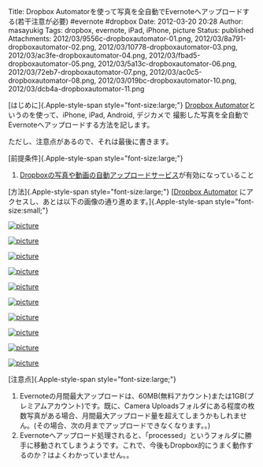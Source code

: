 Title: Dropbox Automatorを使って写真を全自動でEvernoteへアップロードする(若干注意が必要) #evernote #dropbox
Date: 2012-03-20 20:28
Author: masayukig
Tags: dropbox, evernote, iPad, iPhone, picture
Status: published
Attachments: 2012/03/9556c-dropboxautomator-01.png, 2012/03/8a791-dropboxautomator-02.png, 2012/03/10778-dropboxautomator-03.png, 2012/03/ac3fe-dropboxautomator-04.png, 2012/03/fbad5-dropboxautomator-05.png, 2012/03/5a13c-dropboxautomator-06.png, 2012/03/72eb7-dropboxautomator-07.png, 2012/03/ac0c5-dropboxautomator-08.png, 2012/03/019bc-dropboxautomator-10.png, 2012/03/dcb4a-dropboxautomator-11.png


[はじめに]{.Apple-style-span style="font-size:large;"}
[Dropbox
Automator](http://wappwolf.com/dropboxautomator/)というのを使って、iPhone,
iPad, Android, デジカメで
撮影した写真を全自動でEvernoteへアップロードする方法を記します。

ただし、注意点があるので、それは最後に書きます。

[前提条件]{.Apple-style-span style="font-size:large;"}

1.  [Dropboxの写真や動画の自動アップロードサービス](http://www.itmedia.co.jp/news/articles/1202/24/news092.html)が有効になっていること

[方法]{.Apple-style-span style="font-size:large;"}
[[Dropbox
Automator](http://wappwolf.com/dropboxautomator/) にアクセスし、あとは以下の画像の通り進めます。]{.Apple-style-span
style="font-size:small;"}


[![picture](https://masayukig.files.wordpress.com/2012/03/9556c-dropboxautomator-01.png?w=300)
](https://masayukig.files.wordpress.com/2012/03/9556c-dropboxautomator-01.png)



[![picture](https://masayukig.files.wordpress.com/2012/03/8a791-dropboxautomator-02.png?w=300)
](https://masayukig.files.wordpress.com/2012/03/8a791-dropboxautomator-02.png)



[![picture](https://masayukig.files.wordpress.com/2012/03/10778-dropboxautomator-03.png?w=300)
](https://masayukig.files.wordpress.com/2012/03/10778-dropboxautomator-03.png)



[![picture](https://masayukig.files.wordpress.com/2012/03/ac3fe-dropboxautomator-04.png?w=300)
](https://masayukig.files.wordpress.com/2012/03/ac3fe-dropboxautomator-04.png)



[![picture](https://masayukig.files.wordpress.com/2012/03/fbad5-dropboxautomator-05.png?w=300)
](https://masayukig.files.wordpress.com/2012/03/fbad5-dropboxautomator-05.png)



[![picture](https://masayukig.files.wordpress.com/2012/03/5a13c-dropboxautomator-06.png?w=300)
](https://masayukig.files.wordpress.com/2012/03/5a13c-dropboxautomator-06.png)



[![picture](https://masayukig.files.wordpress.com/2012/03/72eb7-dropboxautomator-07.png?w=300)
](https://masayukig.files.wordpress.com/2012/03/72eb7-dropboxautomator-07.png)



[![picture](https://masayukig.files.wordpress.com/2012/03/ac0c5-dropboxautomator-08.png?w=300)
](https://masayukig.files.wordpress.com/2012/03/ac0c5-dropboxautomator-08.png)





[![picture](https://masayukig.files.wordpress.com/2012/03/019bc-dropboxautomator-10.png?w=300)
](https://masayukig.files.wordpress.com/2012/03/019bc-dropboxautomator-10.png)



[![picture](https://masayukig.files.wordpress.com/2012/03/dcb4a-dropboxautomator-11.png?w=241)
](https://masayukig.files.wordpress.com/2012/03/dcb4a-dropboxautomator-11.png)


[注意点]{.Apple-style-span style="font-size:large;"}

1.  Evernoteの月間最大アップロードは、60MB(無料アカウント)または1GB(プレミアムアカウント)です。既に、Camera
    Uploadsフォルダにある程度の枚数写真がある場合、月間最大アップロード量を超えてしまうかもしれません。(その場合、次の月までアップロードできなくなります。。)
2.  Evernoteへアップロード処理されると、「processed」というフォルダに勝手に移動されてしまうようです。これで、今後もDropbox的にうまく動作するのか？はよくわかっていません。。

